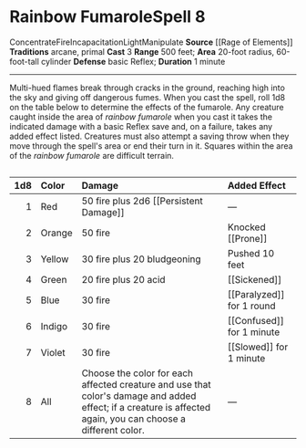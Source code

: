 ﻿---
actions: '[three-actions]'
area: 20-foot radius, 60-foot-tall cylinder
bloodline: null
component: null
cost: null
deity: null
domain: null
duration: 1 minute
element: Fire
heighten: null
heighten_level: '8'
id: '1361'
lesson: null
level: '8'
mystery: null
name: Rainbow Fumarole
patron_theme: null
range: 500 feet
rarity: Common
requirement: null
saving_throw: basicReflex
school: null
source: '[[DATABASE/source/Rage of Elements|Rage of Elements]]'
target: null
tradition:
- Arcane
- Primal
trait:
- '[[DATABASE/trait/Concentrate|Concentrate]]'
- '[[DATABASE/trait/Fire|Fire]]'
- '[[DATABASE/trait/Incapacitation|Incapacitation]]'
- '[[DATABASE/trait/Light|Light]]'
- '[[DATABASE/trait/Manipulate|Manipulate]]'
trigger: null
type: Spell

---
# Rainbow Fumarole<span class="item-type">Spell 8</span>

<span class="item-trait">Concentrate</span><span class="item-trait">Fire</span><span class="item-trait">Incapacitation</span><span class="item-trait">Light</span><span class="item-trait">Manipulate</span>
**Source** [[Rage of Elements]]
**Traditions** arcane, primal
**Cast** <span class="action-icon">3</span> 
**Range** 500 feet; **Area** 20-foot radius, 60-foot-tall cylinder
**Defense** basic Reflex; **Duration** 1 minute

---
Multi-hued flames break through cracks in the ground, reaching high into the sky and giving off dangerous fumes. When you cast the spell, roll 1d8 on the table below to determine the effects of the fumarole.
 Any creature caught inside the area of _rainbow fumarole_ when you cast it takes the indicated damage with a basic Reflex save and, on a failure, takes any added effect listed. Creatures must also attempt a saving throw when they move through the spell's area or end their turn in it. Squares within the area of the _rainbow fumarole_ are difficult terrain.

## 

|   1d8 | Color   | Damage                                                                                                                                                       | Added Effect                                           |
|------:|:--------|:-------------------------------------------------------------------------------------------------------------------------------------------------------------|:-------------------------------------------------------|
|     1 | Red     | 50 fire plus 2d6 [[Persistent Damage]]                                                                                    | —                                                      |
|     2 | Orange  | 50 fire                                                                                                                                                      | Knocked [[Prone]]             |
|     3 | Yellow  | 30 fire plus 20 bludgeoning                                                                                                                                  | Pushed 10 feet                                         |
|     4 | Green   | 20 fire plus 20 acid                                                                                                                                         | [[Sickened]]             |
|     5 | Blue    | 30 fire                                                                                                                                                      | [[Paralyzed]] for 1 round |
|     6 | Indigo  | 30 fire                                                                                                                                                      | [[Confused]] for 1 minute  |
|     7 | Violet  | 30 fire                                                                                                                                                      | [[Slowed]] for 1 minute    |
|     8 | All     | Choose the color for each affected creature and use that color's damage and added effect; if a creature is affected again, you can choose a different color. | —                                                      |